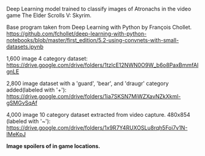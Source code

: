 Deep Learning model trained to classify images of Atronachs in the video game The Elder Scrolls V: Skyrim.                                                                                   

Base program taken from Deep Learning with Python by François Chollet.
https://github.com/fchollet/deep-learning-with-python-notebooks/blob/master/first_edition/5.2-using-convnets-with-small-datasets.ipynb

1,600 image 4 category dataset:                                                                 
https://drive.google.com/drive/folders/1tzlcE12NWN0O9W_b6o8PaxBmmfAlgnLE  

2,800 image dataset with a 'guard', 'bear', and 'draugr' category added(labeled with '+'):                                                                                       
https://drive.google.com/drive/folders/1ia7SKSN7MiWZXavNZkXkml-gSMGvSqAf

4,000 image 10 category dataset extracted from video capture. 480x854 (labeled with '~'):
https://drive.google.com/drive/folders/1x9R7Y4RUXOSLu8rqh5Foi7v1N-IMeKpJ

**Image spoilers of in game locations.**
